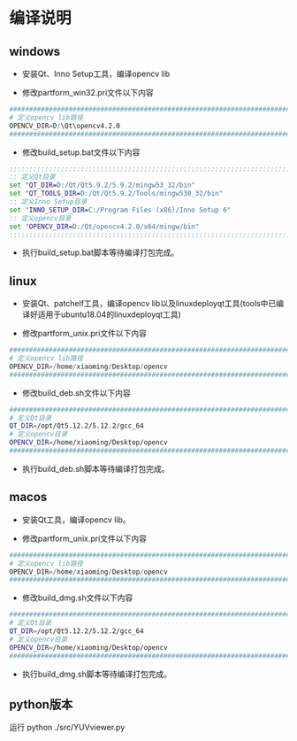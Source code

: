 
# 编译说明

## windows

- 安装Qt、Inno Setup工具，编译opencv lib

- 修改partform_win32.pri文件以下内容

```s
###############################################################################
# 定义opencv lib路径
OPENCV_DIR=D:\Qt\opencv4.2.0
###############################################################################
```

- 修改build_setup.bat文件以下内容

```bat
:::::::::::::::::::::::::::::::::::::::::::::::::::::::::::::::::::::::::::::::
:: 定义Qt目录
set "QT_DIR=D:/Qt/Qt5.9.2/5.9.2/mingw53_32/bin"
set "QT_TOOLS_DIR=D:/Qt/Qt5.9.2/Tools/mingw530_32/bin"
:: 定义Inno Setup目录
set "INNO_SETUP_DIR=C:/Program Files (x86)/Inno Setup 6"
:: 定义opencv目录
set "OPENCV_DIR=D:/Qt/opencv4.2.0/x64/mingw/bin"
:::::::::::::::::::::::::::::::::::::::::::::::::::::::::::::::::::::::::::::::
```

- 执行build_setup.bat脚本等待编译打包完成。

## linux

- 安装Qt、patchelf工具，编译opencv lib以及linuxdeployqt工具(tools中已编译好适用于ubuntu18.04的linuxdeployqt工具)

- 修改partform_unix.pri文件以下内容

```s
###############################################################################
# 定义opencv lib路径
OPENCV_DIR=/home/xiaoming/Desktop/opencv
###############################################################################
```

- 修改build_deb.sh文件以下内容

```sh
###############################################################################
# 定义Qt目录
QT_DIR=/opt/Qt5.12.2/5.12.2/gcc_64
# 定义opencv目录
OPENCV_DIR=/home/xiaoming/Desktop/opencv
###############################################################################
```

- 执行build_deb.sh脚本等待编译打包完成。

## macos

- 安装Qt工具，编译opencv lib。

- 修改partform_unix.pri文件以下内容

```s
###############################################################################
# 定义opencv lib路径
OPENCV_DIR=/home/xiaoming/Desktop/opencv
###############################################################################
```

- 修改build_dmg.sh文件以下内容

```sh
###############################################################################
# 定义Qt目录
QT_DIR=/opt/Qt5.12.2/5.12.2/gcc_64
# 定义opencv目录
OPENCV_DIR=/home/xiaoming/Desktop/opencv
###############################################################################
```

- 执行build_dmg.sh脚本等待编译打包完成。

## python版本

运行 python ./src/YUVviewer.py
